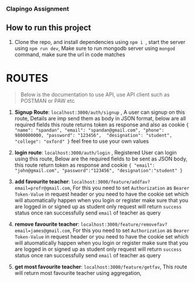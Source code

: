 ### Clapingo Assignment

## How to run this project 

1. Clone the repo, and install dependencies using `npm i `, start the server using `npm run dev`, Make sure to run mongodb server using `mongod` command, make sure the url in code matches

# ROUTES

> Below is the documentation to use API, use API client such as POSTMAN or PAW etc

1. **Signup Route**: `localhost:3000/auth/signup` , A user can signup on this route, Details are imp send them as body in JSON format, below are all required fields
   this route returns token as response and also as cookie
`
{
    "name": "spandan",
     "email": "spandan@gmail.com",
     "phone": 9800000000,
     "password": "123456", 
     "designation": "student",
     "college": "oxford"
}
`
feel free to use your own values

2. **login route**: ` localhost:3000/auth/login ` , Registered User can login using this route, Below are the required fields to be sent as JSON body, this route return token as response and cookie
`
{
    "email": "john@gmail.com",
    "password":"123456",
    "designation":"student"
}
`

3. **add favourite teacher**: `localhost:3000/feature/addfav?email=profr@gmail.com`, For this you need to set `Authorization` as `Bearer Token-Value` in request header or you need to have the cookie set which will atuomatically happen when you login or register
   make sure that you are logged in or signed up as student only
   request will return `success` status once ran successfully
   send `email` of teacher as query 
   
4. **remove favourite teacher**: `localhost:3000/feature/removefav?email=james@gmail.com`, For this you need to set `Authorization` as `Bearer Token-Value` in request header or you need to have the cookie set which will atuomatically happen when you login or register
   make sure that you are logged in or signed up as student only
   request will return `success` status once ran successfully
   send `email` of teacher as query
   
5. **get most favourite teacher**: `localhost:3000/feature/getfav`, This route will return most favourite teacher using aggregation, 


